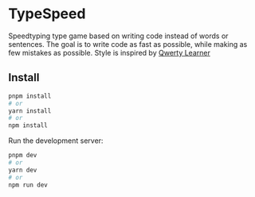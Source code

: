 # TypeSpeed

Speedtyping type game based on writing code instead of words or sentences. The goal is to write code as fast as possible, while making as few mistakes as possible. Style is inspired by [Qwerty Learner](https://qwerty.kaiyi.cool/)

## Install

```bash
pnpm install
# or
yarn install
# or
npm install
```

Run the development server:

```bash
pnpm dev
# or
yarn dev
# or
npm run dev
```
